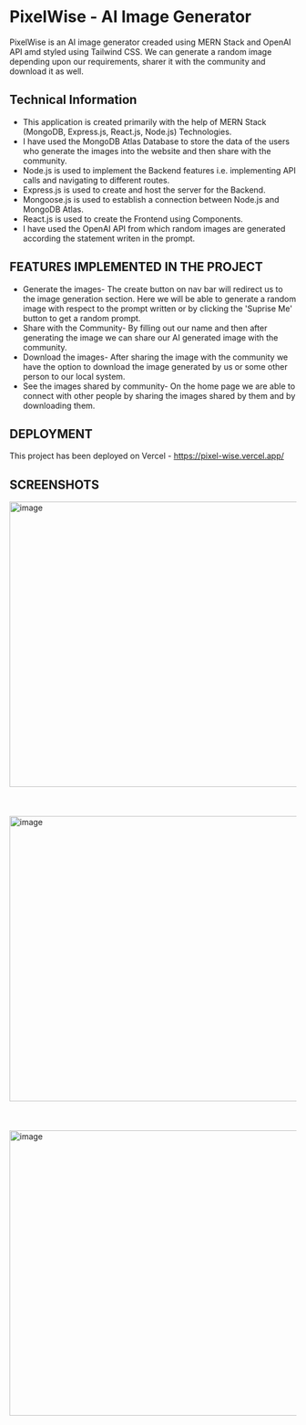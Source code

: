 
# PixelWise - AI Image Generator
PixelWise is an AI image generator creaded using MERN Stack and OpenAI API amd styled using Tailwind CSS. We can generate a random image depending upon our requirements, sharer it with the community and download it as well.

## Technical Information
<ul>
  <li>This application is created primarily with the help of MERN Stack (MongoDB, Express.js, React.js, Node.js) Technologies.</li>
  <li> I have used the MongoDB Atlas Database to store the data of the users who generate the images into the website and then share with the community.</li>
  <li>Node.js is used to implement the Backend features i.e. implementing API calls and navigating to different routes.</li>
  <li>Express.js is used to create and host the server for the Backend.</li>
  <li>Mongoose.js is used to establish a connection between Node.js and MongoDB Atlas.</li>
  <li>React.js is used to create the Frontend using Components.</li>
  <li>I have used the OpenAI API from which random images are generated according the statement writen in the prompt.</li>
 </ul>
 
 ## FEATURES IMPLEMENTED IN THE PROJECT
 <ul>
  <li>Generate the images- The create button on nav bar will redirect us to the image generation section. Here we will be able to generate a random image with respect to the prompt written or by clicking the 'Suprise Me' button to get a random prompt.</li>
  <li>Share with the Community- By filling out our name and then after generating the image we can share our AI generated image with the community.</li>
  <li>Download the images- After sharing the image with the community we have the option to download the image generated by us or some other person to our local system.</li>
  <li>See the images shared by community- On the home page we are able to connect with other people by sharing the images shared by them and by downloading them.</li>
 </ul>
 
 ## DEPLOYMENT
This project has been deployed on Vercel - https://pixel-wise.vercel.app/

## SCREENSHOTS
<img width="1000" height="500" alt="image" src="https://github.com/navyaarora01/PixelWise/assets/75020151/6356e438-8d9b-427c-8078-fa79002105c0">

<br>
<br>
<br>
<br>

<img width="1000" height="500" alt="image" src="https://github.com/navyaarora01/PixelWise/assets/75020151/6246b0c6-4617-4688-8257-9d9047222511">

<br>
<br>
<br>
<br>

<img width="1000" height="500" alt="image" src="https://github.com/navyaarora01/PixelWise/assets/75020151/13449360-0f7d-4cda-a6f4-fc23ec440676">

<br>
<br>
